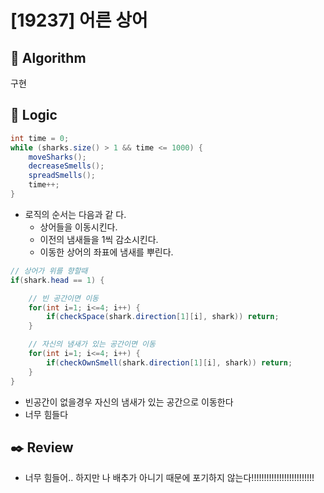 # [19237] 어른 상어

## :pushpin: **Algorithm**

구현

## :round_pushpin: **Logic**

```java
int time = 0;
while (sharks.size() > 1 && time <= 1000) {
    moveSharks();
    decreaseSmells();
    spreadSmells();
    time++;
}

```

- 로직의 순서는 다음과 같
  다.
  - 상어들을 이동시킨다.
  - 이전의 냄새들을 1씩 감소시킨다.
  - 이동한 상어의 좌표에 냄새를 뿌린다.

```java
// 상어가 위를 향할때
if(shark.head == 1) {

    // 빈 공간이면 이동
    for(int i=1; i<=4; i++) {
        if(checkSpace(shark.direction[1][i], shark)) return;
    }

    // 자신의 냄새가 있는 공간이면 이동
    for(int i=1; i<=4; i++) {
        if(checkOwnSmell(shark.direction[1][i], shark)) return;
    }
}
```

- 빈공간이 없을경우 자신의 냄새가 있는 공간으로 이동한다
- 너무 힘들다

## :black_nib: **Review**

- 너무 힘들어.. 하지만 나 배추가 아니기 때문에 포기하지 않는다!!!!!!!!!!!!!!!!!!!!!!!!!
